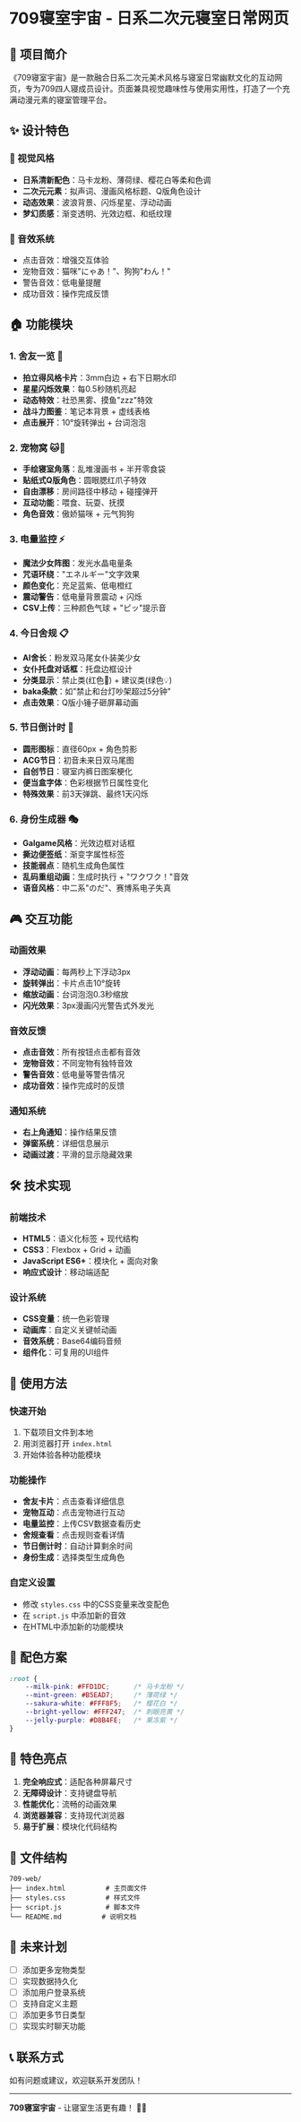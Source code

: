# 709寝室宇宙 - 日系二次元寝室日常网页

## 🌸 项目简介

《709寝室宇宙》是一款融合日系二次元美术风格与寝室日常幽默文化的互动网页，专为709四人寝成员设计。页面兼具视觉趣味性与使用实用性，打造了一个充满动漫元素的寝室管理平台。

## ✨ 设计特色

### 🎨 视觉风格
- **日系清新配色**：马卡龙粉、薄荷绿、樱花白等柔和色调
- **二次元元素**：拟声词、漫画风格标题、Q版角色设计
- **动态效果**：波浪背景、闪烁星星、浮动动画
- **梦幻质感**：渐变透明、光效边框、和纸纹理

### 🎵 音效系统
- 点击音效：增强交互体验
- 宠物音效：猫咪"にゃあ！"、狗狗"わん！"
- 警告音效：低电量提醒
- 成功音效：操作完成反馈

## 🏠 功能模块

### 1. 舍友一览 📸
- **拍立得风格卡片**：3mm白边 + 右下日期水印
- **星星闪烁效果**：每0.5秒随机亮起
- **动态特效**：社恐黑雾、摸鱼"zzz"特效
- **战斗力图鉴**：笔记本背景 + 虚线表格
- **点击展开**：10°旋转弹出 + 台词泡泡

### 2. 宠物窝 🐱🐶
- **手绘寝室角落**：乱堆漫画书 + 半开零食袋
- **贴纸式Q版角色**：圆眼腮红爪子特效
- **自由漂移**：房间路径中移动 + 碰撞弹开
- **互动功能**：喂食、玩耍、抚摸
- **角色音效**：傲娇猫咪 + 元气狗狗

### 3. 电量监控 ⚡
- **魔法少女阵图**：发光水晶电量条
- **咒语环绕**："エネルギー"文字效果
- **颜色变化**：充足蓝紫、低电橙红
- **震动警告**：低电量背景震动 + 闪烁
- **CSV上传**：三种颜色气球 + "ピッ"提示音

### 4. 今日舍规 📋
- **AI舍长**：粉发双马尾女仆装美少女
- **女仆托盘对话框**：托盘边框设计
- **分类显示**：禁止类(红色🚫) + 建议类(绿色💡)
- **baka条款**：如"禁止和台灯吵架超过5分钟"
- **点击效果**：Q版小锤子砸屏幕动画

### 5. 节日倒计时 🎉
- **圆形图标**：直径60px + 角色剪影
- **ACG节日**：初音未来日双马尾图
- **自创节日**：寝室内裤日图案梗化
- **便当盒字体**：色彩根据节日属性变化
- **特殊效果**：前3天弹跳、最终1天闪烁

### 6. 身份生成器 🎭
- **Galgame风格**：光效边框对话框
- **撕边便签纸**：渐变字属性标签
- **技能弱点**：随机生成角色属性
- **乱码重组动画**：生成时执行 + "ワクワク！"音效
- **语音风格**：中二系"のだ"、赛博系电子失真

## 🎮 交互功能

### 动画效果
- **浮动动画**：每两秒上下浮动3px
- **旋转弹出**：卡片点击10°旋转
- **缩放动画**：台词泡泡0.3秒缩放
- **闪光效果**：3px漫画闪光警告式外发光

### 音效反馈
- **点击音效**：所有按钮点击都有音效
- **宠物音效**：不同宠物有独特音效
- **警告音效**：低电量等警告情况
- **成功音效**：操作完成时的反馈

### 通知系统
- **右上角通知**：操作结果反馈
- **弹窗系统**：详细信息展示
- **动画过渡**：平滑的显示隐藏效果

## 🛠️ 技术实现

### 前端技术
- **HTML5**：语义化标签 + 现代结构
- **CSS3**：Flexbox + Grid + 动画
- **JavaScript ES6+**：模块化 + 面向对象
- **响应式设计**：移动端适配

### 设计系统
- **CSS变量**：统一色彩管理
- **动画库**：自定义关键帧动画
- **音效系统**：Base64编码音频
- **组件化**：可复用的UI组件

## 📱 使用方法

### 快速开始
1. 下载项目文件到本地
2. 用浏览器打开 `index.html`
3. 开始体验各种功能模块

### 功能操作
- **舍友卡片**：点击查看详细信息
- **宠物互动**：点击宠物进行互动
- **电量监控**：上传CSV数据查看历史
- **舍规查看**：点击规则查看详情
- **节日倒计时**：自动计算剩余时间
- **身份生成**：选择类型生成角色

### 自定义设置
- 修改 `styles.css` 中的CSS变量来改变配色
- 在 `script.js` 中添加新的音效
- 在HTML中添加新的功能模块

## 🎨 配色方案

```css
:root {
    --milk-pink: #FFD1DC;      /* 马卡龙粉 */
    --mint-green: #B5EAD7;     /* 薄荷绿 */
    --sakura-white: #FFF8F5;   /* 樱花白 */
    --bright-yellow: #FFF247;  /* 刺眼亮黄 */
    --jelly-purple: #D8B4FE;   /* 果冻紫 */
}
```

## 🌟 特色亮点

1. **完全响应式**：适配各种屏幕尺寸
2. **无障碍设计**：支持键盘导航
3. **性能优化**：流畅的动画效果
4. **浏览器兼容**：支持现代浏览器
5. **易于扩展**：模块化代码结构

## 📄 文件结构

```
709-web/
├── index.html          # 主页面文件
├── styles.css          # 样式文件
├── script.js           # 脚本文件
└── README.md          # 说明文档
```

## 🚀 未来计划

- [ ] 添加更多宠物类型
- [ ] 实现数据持久化
- [ ] 添加用户登录系统
- [ ] 支持自定义主题
- [ ] 添加更多节日类型
- [ ] 实现实时聊天功能

## 📞 联系方式

如有问题或建议，欢迎联系开发团队！

---

**709寝室宇宙** - 让寝室生活更有趣！ 🌸✨ 